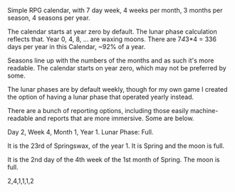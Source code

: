 Simple RPG calendar, with 7 day week, 4 weeks per month,
3 months per season, 4 seasons per year.

The calendar starts at year zero by default. The lunar phase calculation
reflects that. Year 0, 4, 8, ... are waxing moons.
There are 7*4*3*4 = 336 days per year in this Calendar, ~92% of a year.

Seasons line up with the numbers of the months and as such it's more
readable. The calendar starts on year zero, which may not be preferred 
by some.

The lunar phases are by default weekly, though for my own game I created the
option of having a lunar phase that operated yearly instead.

There are a bunch of reporting options, including those easily machine-
readable and reports that are more immersive. Some are below.

Day 2, Week 4, Month 1, Year 1. Lunar Phase: Full.

It is the 23rd of Springswax, of the year 1. It is Spring and the moon is full.

It is the 2nd day of the 4th week of the 1st month of Spring. The moon is full.

2,4,1,1,1,2

